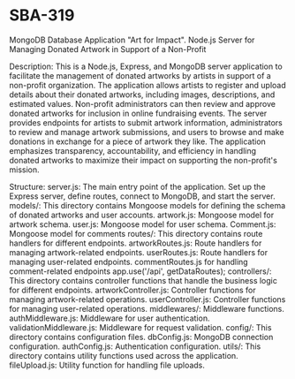 # SBA-319
MongoDB Database Application
"Art for Impact". Node.js Server for Managing Donated Artwork in Support of a Non-Profit

Description:
This is a Node.js, Express, and MongoDB server application to facilitate the management of donated artworks by artists in support of a non-profit organization. The application allows artists to register and upload details about their donated artworks, including images, descriptions, and estimated values. Non-profit administrators can then review and approve donated artworks for inclusion in online fundraising events. The server provides endpoints for artists to submit artwork information, administrators to review and manage artwork submissions, and users to browse and make donations in exchange for a piece of artwork they like. The application emphasizes transparency, accountability, and efficiency in handling donated artworks to maximize their impact on supporting the non-profit's mission.

Structure:
server.js: The main entry point of the application.  Set up the Express server, define routes, connect to MongoDB, and start the server.
models/: This directory contains Mongoose models for defining the schema of donated artworks and user accounts.
      artwork.js: Mongoose model for artwork schema.
      user.js: Mongoose model for user schema.
      Comment.js: Mongoose model for comments
routes/: This directory contains route handlers for different endpoints.
      artworkRoutes.js: Route handlers for managing artwork-related endpoints.
      userRoutes.js: Route handlers for managing user-related endpoints.
      commentRoutes.js for handling comment-related endpoints
      app.use('/api', getDataRoutes); 
controllers/: This directory contains controller functions that handle the business logic for different endpoints.
     artworkController.js: Controller functions for managing artwork-related operations.
     userController.js: Controller functions for managing user-related operations.
middlewares/: Middleware functions.
     authMiddleware.js: Middleware for user authentication.
     validationMiddleware.js: Middleware for request validation.
config/: This directory contains configuration files.
     dbConfig.js: MongoDB connection configuration.
     authConfig.js: Authentication configuration.
utils/: This directory contains utility functions used across the application.
     fileUpload.js: Utility function for handling file uploads.
